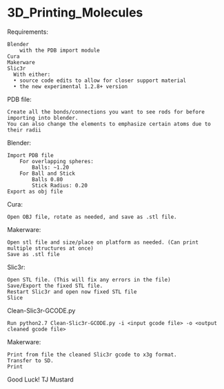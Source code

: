 # 3D_Printing_Molecules

Requirements:

    Blender
        with the PDB import module
    Cura
    Makerware
    Slic3r
      With either:
      • source code edits to allow for closer support material
      • the new experimental 1.2.8+ version

PDB file:

    Create all the bonds/connections you want to see rods for before importing into blender.
    You can also change the elements to emphasize certain atoms due to their radii

Blender:

    Import PDB file
        For overlapping spheres:
            Balls: ~1.20
        For Ball and Stick
            Balls 0.80
            Stick Radius: 0.20
    Export as obj file

Cura:

    Open OBJ file, rotate as needed, and save as .stl file.

Makerware:

    Open stl file and size/place on platform as needed. (Can print multiple structures at once)
    Save as .stl file

Slic3r:

    Open STL file. (This will fix any errors in the file)
    Save/Export the fixed STL file.
    Restart Slic3r and open now fixed STL file
    Slice

Clean-Slic3r-GCODE.py
    
    Run python2.7 Clean-Slic3r-GCODE.py -i <input gcode file> -o <output cleaned gcode file>

Makerware:
    
    Print from file the cleaned Slic3r gcode to x3g format.
    Transfer to SD.
    Print

Good Luck!
TJ Mustard
